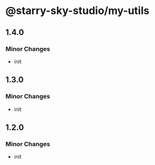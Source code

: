 # @starry-sky-studio/my-utils

## 1.4.0

### Minor Changes

- init

## 1.3.0

### Minor Changes

- init

## 1.2.0

### Minor Changes

- init

